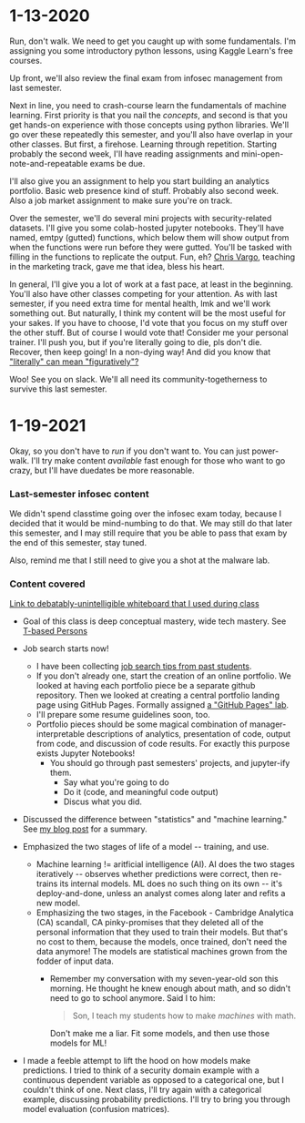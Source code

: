 ---
---

# 1-13-2020

Run, don't walk. We need to get you caught up with some fundamentals. I'm assigning
you some introductory python lessons, using Kaggle Learn's free courses.

Up front, we'll also review the final exam from infosec management from last semester.

Next in line, you need to crash-course learn the fundamentals of machine learning.
First priority is that you nail the _concepts_, and second is that you get hands-on
experience with those concepts using python libraries. We'll go over these repeatedly
this semester, and you'll also have overlap in your other classes. But first,
a firehose. Learning through repetition. Starting probably the second week, I'll have
reading assignments and mini-open-note-and-repeatable exams be due.

I'll also give you an assignment to help you start building an analytics portfolio.
Basic web presence kind of stuff. Probably also second week. Also a job market assignment to
make sure you're on track.

Over the semester, we'll do several mini projects with security-related datasets.
I'll give you some colab-hosted jupyter notebooks. They'll have named, emtpy (gutted)
functions, which below them will show output from when the functions were run before
they were gutted. You'll be tasked with filling in the functions to replicate the output.
Fun, eh? [Chris Vargo](https://www.colorado.edu/cmci/people/advertising-public-relations-and-media-design/chris-vargo),
teaching in the marketing track, gave me that idea, bless his heart.

In general, I'll give you a lot of work at a fast pace, at least in the beginning. You'll also have other
classes competing for your attention. As with last semester, if you need extra time
for mental health, lmk and we'll work something out. But naturally, I think my content
will be the most useful for your sakes. If you have to choose, I'd vote that you focus
on my stuff over the other stuff. But of course I would vote that! Consider me your personal
trainer. I'll push you, but if you're literally going to die, pls don't die. Recover, then
keep going! In a non-dying way! And did you know that ["literally" can mean "figuratively"?](https://www.merriam-webster.com/words-at-play/misuse-of-literally)

Woo! See you on slack. We'll all need its community-togetherness to survive this last semester.

# 1-19-2021

Okay, so you don't have to _run_ if you don't want to. You can just power-walk. I'll
try make content _available_ fast enough for those who want to go crazy, but I'll have
duedates be more reasonable.

### Last-semester infosec content
We didn't spend classtime going over the infosec exam today, because I decided that it would
be mind-numbing to do that. We may still do that later this semester, and I may still
require that you be able to pass that exam by the end of this semester, stay tuned.

Also, remind me that I still need to give you a shot at the malware lab.

### Content covered

[Link to debatably-unintelligible whiteboard that I used during class](https://wbd.ms/share/v2/aHR0cHM6Ly93aGl0ZWJvYXJkLm1pY3Jvc29mdC5jb20vYXBpL3YxLjAvd2hpdGVib2FyZHMvcmVkZWVtLzI4YWM0NTEzYjE5ZTQzNDJiYTVmZWYzODk3MDI5ZTA5X0JCQTcxNzYyLTEyRTAtNDJFMS1CMzI0LTVCMTMxRjQyNEUzRA==)

* Goal of this class is deep conceptual mastery, wide tech mastery. See [T-based Persons](https://en.wikipedia.org/wiki/T-shaped_skills)
* Job search starts now!
  - I have been collecting [job search tips from past students](https://classes.daveeargle.com/security-analytics-assignments/labs/lab-job-market.html).
  - If you don't already one, start the creation of an online portfolio. We looked at
    having each portfolio piece be a separate github repository. Then we looked at creating
    a central portfolio landing page using GitHub Pages. Formally assigned [a "GitHub Pages"
    lab](https://classes.daveeargle.com/security-analytics-assignments/labs/lab-github-and-github-pages.html).
  - I'll prepare some resume guidelines soon, too.
  - Portfolio pieces should be some magical combination of manager-interpretable descriptions of analytics, presentation of code, output from code, and discussion of code results. For exactly this purpose exists Jupyter Notebooks!
    - You should go through past semesters' projects, and jupyter-ify them.
      - Say what you're going to do
      - Do it (code, and meaningful code output)
      - Discus what you did.
* Discussed the difference between "statistics" and "machine learning." See [my blog post](https://daveeargle.com/2020/02/11/notes-on-ml-evaluation/) for a summary.
* Emphasized the two stages of life of a model -- training, and use.
  - Machine learning != aritficial intelligence (AI). AI does the two stages iteratively --
    observes whether predictions were correct, then re-trains its internal models. ML
    does no such thing on its own -- it's deploy-and-done, unless an analyst comes
    along later and refits a new model.
  - Emphasizing the two stages, in the Facebook - Cambridge Analytica (CA) scandall,
    CA pinky-promises that they deleted all of the personal information that they
    used to train their models. But that's no cost to them, because the models, once
    trained, don't need the data anymore! The models are statistical machines grown
    from the fodder of input data.
      - Remember my conversation with my seven-year-old son this morning. He thought
        he knew enough about math, and so didn't need to go to school anymore. Said
        I to him:

        > Son, I teach my students how to make _machines_ with math.

        Don't make me a liar. Fit some models, and then use those models for ML!

* I made a feeble attempt to lift the hood on how models make predictions. I tried to think
  of a security domain example with a continuous dependent variable as opposed to a categorical one, but I couldn't think of one. Next class, I'll try again with a categorical
  example, discussing probability predictions. I'll try to bring you through model evaluation
  (confusion matrices).
